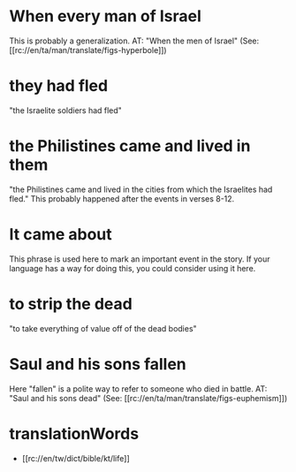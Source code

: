 # When every man of Israel

This is probably a generalization. AT: "When the men of Israel" (See: [[rc://en/ta/man/translate/figs-hyperbole]])

# they had fled

"the Israelite soldiers had fled"

# the Philistines came and lived in them

"the Philistines came and lived in the cities from which the Israelites had fled." This probably happened after the events in verses 8-12.

# It came about

This phrase is used here to mark an important event in the story. If your language has a way for doing this, you could consider using it here.

# to strip the dead

"to take everything of value off of the dead bodies"

# Saul and his sons fallen

Here "fallen" is a polite way to refer to someone who died in battle. AT: "Saul and his sons dead" (See: [[rc://en/ta/man/translate/figs-euphemism]])

# translationWords

* [[rc://en/tw/dict/bible/kt/life]]
